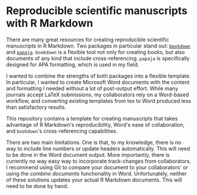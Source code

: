 # Reproducible scientific manuscripts with R Markdown

There are many great resources for creating reproducible scientific manuscripts in R Markdown. 
Two packages in particular stand out: [`bookdown`](https://github.com/rstudio/bookdown) and [`papaja`](https://github.com/crsh/papaja).
`bookdown` is a flexible tool not only for creating books, but also documents of any kind that include cross-referencing.
`papaja` is specifically designed for APA formatting, which is used in my field.

I wanted to combine the strengths of both packages into a flexible template.
In particular, I wanted to create Microsoft Word documents with the content and formatting I needed without a lot of post-output effort.
While many journals accept LaTeX submissions, my collaborators rely on a Word-based workflow, and converting existing templates from tex to Word produced less than satisfactory results.

This repository contains a template for creating manuscripts that takes advantage of R Markdown's reproducibility, Word's ease of collaboration, and `bookdown`'s cross-referencing capabilities.

There are two main limitations. One is that, to my knowledge, there is no way to include line numbers or update headers automatically.
This will need to be done in the Word document output.
More importantly, there is currently no way easy way to incorporate track-changes from collaborators.
I recommend using Git to compare your document to your collaborators' or using the *combine documents* functionality in Word.
Unfortunately, neither of these solutions updates your actual R Markdown documents.
This will need to be done by hand.
